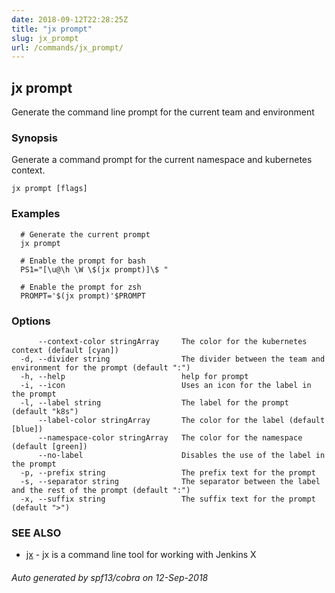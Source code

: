 ```yaml
---
date: 2018-09-12T22:28:25Z
title: "jx prompt"
slug: jx_prompt
url: /commands/jx_prompt/
---
```

## jx prompt

Generate the command line prompt for the current team and environment

### Synopsis

Generate a command prompt for the current namespace and kubernetes context.

```
jx prompt [flags]
```

### Examples

```
  # Generate the current prompt
  jx prompt
  
  # Enable the prompt for bash
  PS1="[\u@\h \W \$(jx prompt)]\$ "
  
  # Enable the prompt for zsh
  PROMPT='$(jx prompt)'$PROMPT
```

### Options

```
      --context-color stringArray     The color for the kubernetes context (default [cyan])
  -d, --divider string                The divider between the team and environment for the prompt (default ":")
  -h, --help                          help for prompt
  -i, --icon                          Uses an icon for the label in the prompt
  -l, --label string                  The label for the prompt (default "k8s")
      --label-color stringArray       The color for the label (default [blue])
      --namespace-color stringArray   The color for the namespace (default [green])
      --no-label                      Disables the use of the label in the prompt
  -p, --prefix string                 The prefix text for the prompt
  -s, --separator string              The separator between the label and the rest of the prompt (default ":")
  -x, --suffix string                 The suffix text for the prompt (default ">")
```

### SEE ALSO

* [jx](/commands/jx/)	 - jx is a command line tool for working with Jenkins X

###### Auto generated by spf13/cobra on 12-Sep-2018
